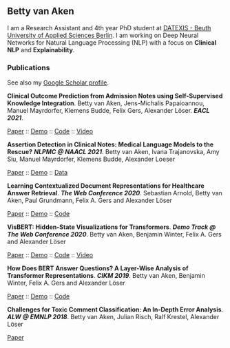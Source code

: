 ## Betty van Aken

I am a Research Assistant and 4th year PhD student at [DATEXIS - Beuth University of Applied Sciences Berlin](https://datexis.com). I am working on Deep Neural Networks for Natural Language Processing (NLP) with a focus on **Clinical NLP** and **Explainability**.

### Publications
See also my [Google Scholar profile](https://scholar.google.de/citations?user=3V75H5QAAAAJ).

**Clinical Outcome Prediction from Admission Notes using Self-Supervised Knowledge Integration**. Betty van Aken, Jens-Michalis Papaioannou, Manuel Mayrdorfer, Klemens Budde, Felix Gers, Alexander Löser. **_EACL 2021_**. 

[Paper](https://www.aclweb.org/anthology/2021.eacl-main.75/) :: [Demo]() :: [Code]() :: [Video]()

**Assertion Detection in Clinical Notes: Medical Language Models to the Rescue?** **_NLPMC @ NAACL 2021_**. Betty van Aken, Ivana Trajanovska, Amy Siu, Manuel Mayrdorfer, Klemens Budde, Alexander Loeser

[Paper](https://www.aclweb.org/anthology/2021.nlpmc-1.5/) :: [Demo](https://ehr-assertion-detection.demo.datexis.com/) :: [Data](https://github.com/bvanaken/clinical-assertion-data)

**Learning Contextualized Document Representations for Healthcare Answer Retrieval**. **_The Web Conference 2020_**. Sebastian Arnold, Betty van Aken, Paul Grundmann, Felix A. Gers and Alexander Löser

[Paper](https://arxiv.org/abs/2002.00835) :: [Demo](https://wiki.cdv.demo.datexis.com/) :: [Code](https://github.com/sebastianarnold/CDV)

**VisBERT: Hidden-State Visualizations for Transformers**. **_Demo Track @ The Web Conference 2020_**. Betty van Aken, Benjamin Winter, Felix A. Gers and Alexander Löser

[Paper](https://arxiv.org/pdf/2011.04507) :: [Demo](https://visbert.demo.datexis.com/) :: [Code](https://github.com/bvanaken/visbert) :: [Video](https://vimeo.com/383046202)

**How Does BERT Answer Questions? A Layer-Wise Analysis of Transformer Representations**. **_CIKM 2019_**. Betty van Aken, Benjamin Winter, Felix A. Gers and Alexander Löser

[Paper](https://arxiv.org/abs/1909.04925) :: [Demo](https://visbert.demo.datexis.com/) :: [Code](https://github.com/bvanaken/explain-BERT-QA)

**Challenges for Toxic Comment Classification: An In-Depth Error Analysis**. **_ALW @ EMNLP 2018_**. Betty van Aken, Julian Risch, Ralf Krestel, Alexander Löser

[Paper](https://arxiv.org/abs/1809.07572)
